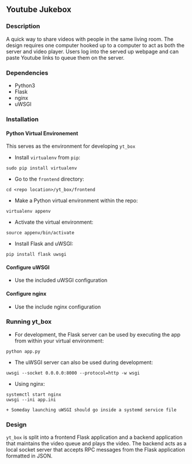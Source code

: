 ## Youtube Jukebox

### Description
A quick way to share videos with people in the same living room. The design
requires one computer hooked up to a computer to act as both the server and
video player. Users log into the served up webpage and can paste Youtube links
to queue them on the server.

### Dependencies

+ Python3
+ Flask
+ nginx
+ uWSGI

### Installation

#### Python Virtual Environement
This serves as the environment for developing `yt_box`

+ Install `virtualenv` from `pip`:
```
sudo pip install virtualenv
```

+ Go to the `frontend` directory:
```
cd <repo location>/yt_box/frontend
```

+ Make a Python virtual environment within the repo:
```
virtualenv appenv
```

+ Activate the virtual environment:
```
source appenv/bin/activate
```

+ Install Flask and uWSGI:
```
pip install flask uwsgi
```

#### Configure uWSGI
+ Use the included uWSGI configuration

#### Configure nginx
+ Use the include nginx configuration

### Running yt_box
+ For development, the Flask server can be used by executing the app from within
  your virtual environment:
```
python app.py
```

+ The uWSGI server can also be used during development:
```
uwsgi --socket 0.0.0.0:8000 --protocol=http -w wsgi
```

+ Using nginx:
```
systemctl start nginx
uwsgi --ini app.ini
```
    + Someday launching uWSGI should go inside a systemd service file

### Design
`yt_box` is split into a frontend Flask application and a backend application
that maintains the video queue and plays the video. The backend acts as a local
socket server that accepts RPC messages from the Flask application formatted in
JSON.
